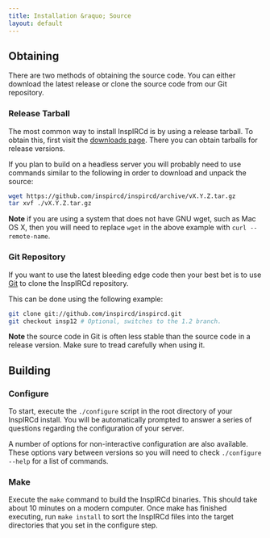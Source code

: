 ```yaml
---
title: Installation &raquo; Source
layout: default
---
```


## Obtaining

There are two methods of obtaining the source code. You can either download the latest release or
clone the source code from our Git repository.

### Release Tarball

The most common way to install InspIRCd is by using a release tarball. To obtain this, first visit
the [downloads page](https://inspircd.github.com/downloads). There you can obtain tarballs
for release versions.

If you plan to build on a headless server you will probably need to use commands similar to
the following in order to download and unpack the source:

```sh
wget https://github.com/inspircd/inspircd/archive/vX.Y.Z.tar.gz
tar xvf ./vX.Y.Z.tar.gz
```

**Note** if you are using a system that does not have GNU wget, such as Mac OS X, then you
will need to replace `wget` in the above example with `curl --remote-name`.

### Git Repository

If you want to use the latest bleeding edge code then your best bet is to use [Git](http://git-scm.com/)
to clone the InspIRCd repository. 

This can be done using the following example:

```sh
git clone git://github.com/inspircd/inspircd.git
git checkout insp12 # Optional, switches to the 1.2 branch.
```

**Note** the source code in Git is often less stable than the source code in a release version. Make
sure to tread carefully when using it.

## Building

### Configure

To start, execute the `./configure` script in the root directory of your InspIRCd install. You will
be automatically prompted to answer a series of questions regarding the configuration of your
server.

A number of options for non-interactive configuration are also available. These options vary between
versions so you will need to check `./configure --help` for a list of commands.

### Make

Execute the `make` command to build the InspIRCd binaries. This should take about 10 minutes on a
modern computer. Once make has finished executing, run `make install` to sort the InspIRCd files
into the target directories that you set in the configure step.
